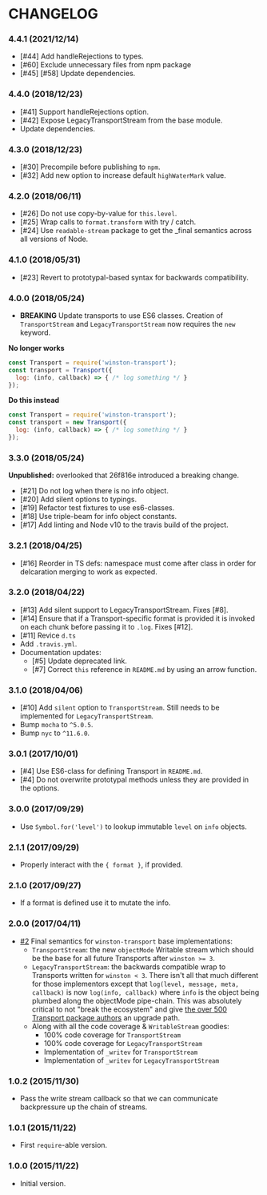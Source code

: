 # CHANGELOG

### 4.4.1 (2021/12/14)

- [#44] Add handleRejections to types.
- [#60] Exclude unnecessary files from npm package
- [#45] [#58] Update dependencies.

### 4.4.0 (2018/12/23)

- [#41] Support handleRejections option.
- [#42] Expose LegacyTransportStream from the base module.
- Update dependencies.

### 4.3.0 (2018/12/23)

- [#30] Precompile before publishing to `npm`.
- [#32] Add new option to increase default `highWaterMark` value.

### 4.2.0 (2018/06/11)

- [#26] Do not use copy-by-value for `this.level`.
- [#25] Wrap calls to `format.transform` with try / catch.
- [#24] Use `readable-stream` package to get the _final semantics across all versions of Node.

### 4.1.0 (2018/05/31)

- [#23] Revert to prototypal-based syntax for backwards compatibility.

### 4.0.0 (2018/05/24)

- **BREAKING** Update transports to use ES6 classes. Creation of
`TransportStream` and `LegacyTransportStream` now requires the `new` keyword.

**No longer works**
``` js
const Transport = require('winston-transport');
const transport = Transport({
  log: (info, callback) => { /* log something */ }
});
```

**Do this instead**
``` js
const Transport = require('winston-transport');
const transport = new Transport({
  log: (info, callback) => { /* log something */ }
});
```

### 3.3.0 (2018/05/24)
**Unpublished:** overlooked that 26f816e introduced a breaking change.

- [#21] Do not log when there is no info object.
- [#20] Add silent options to typings.
- [#19] Refactor test fixtures to use es6-classes.
- [#18] Use triple-beam for info object constants.
- [#17] Add linting and Node v10 to the travis build of the project.

### 3.2.1 (2018/04/25)

- [#16] Reorder in TS defs: namespace must come after class in order for delcaration merging to work as expected.

### 3.2.0 (2018/04/22)

- [#13] Add silent support to LegacyTransportStream. Fixes [#8].
- [#14] Ensure that if a Transport-specific format is provided it is invoked on each chunk before passing it to `.log`. Fixes [#12]. 
- [#11] Revice `d.ts`
- Add `.travis.yml`.
- Documentation updates:
  - [#5] Update deprecated link.
  - [#7] Correct `this` reference in `README.md` by using an arrow function.

### 3.1.0 (2018/04/06)

- [#10] Add `silent` option to `TransportStream`. Still needs to be implemented
  for `LegacyTransportStream`.
- Bump `mocha` to `^5.0.5`.
- Bump `nyc` to `^11.6.0`.

### 3.0.1 (2017/10/01)

- [#4] Use ES6-class for defining Transport in `README.md`.
- [#4] Do not overwrite prototypal methods unless they are provided in the options.

### 3.0.0 (2017/09/29)

- Use `Symbol.for('level')` to lookup immutable `level` on `info` objects.

### 2.1.1 (2017/09/29)

- Properly interact with the `{ format }`, if provided.

### 2.1.0 (2017/09/27)

- If a format is defined use it to mutate the info.

### 2.0.0 (2017/04/11)

- [#2] Final semantics for `winston-transport` base implementations:
  - `TransportStream`: the new `objectMode` Writable stream which should be the base for all future Transports after `winston >= 3`.
  - `LegacyTransportStream`: the backwards compatible wrap to Transports written for `winston < 3`. There isn't all that much different for those implementors except that `log(level, message, meta, callback)` is now `log(info, callback)` where `info` is the object being plumbed along the objectMode pipe-chain. This was absolutely critical to not "break the ecosystem" and give [the over 500 Transport package authors](https://www.npmjs.com/search?q=winston) an upgrade path.
  - Along with all the code coverage & `WritableStream` goodies:
    - 100% code coverage for `TransportStream`
    - 100% code coverage for `LegacyTransportStream`
    - Implementation of `_writev` for  `TransportStream`
    - Implementation of `_writev` for  `LegacyTransportStream`

### 1.0.2 (2015/11/30)

- Pass the write stream callback so that we can communicate backpressure up the chain of streams.

### 1.0.1 (2015/11/22)

- First `require`-able version.

### 1.0.0 (2015/11/22)

- Initial version.

[#2]: https://github.com/winstonjs/winston-transport/pull/2
